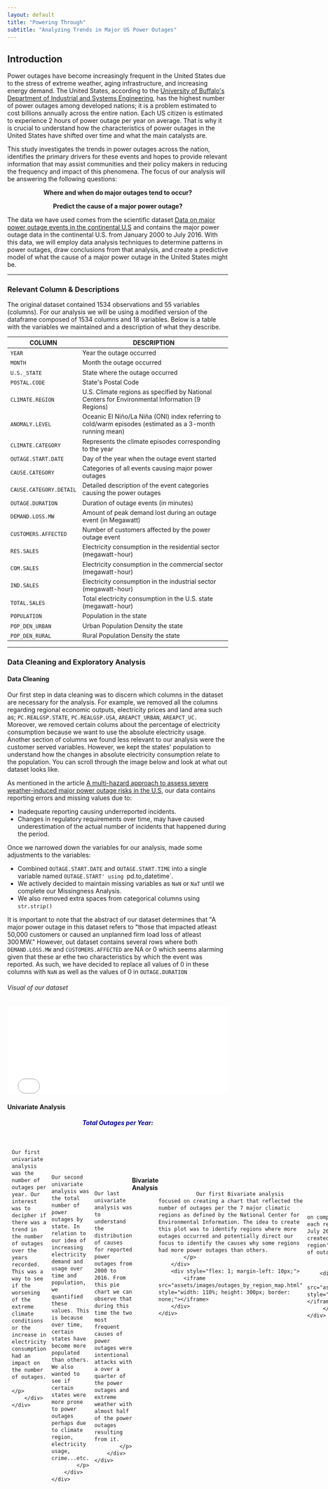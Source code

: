 ```yaml
---
layout: default
title: "Powering Through"
subtitle: "Analyzing Trends in Major US Power Outages"
---
```


## Introduction

Power outages have become increasingly frequent in the United States due to the stress of extreme weather, aging infrastructure, and increasing energy demand. The United States, according to the [University of Buffalo's Department of Industrial and Systems Engineering](https://www.popsci.com/story/environment/why-us-lose-power-storms/), has the highest number of power outages among developed nations; it is a problem estimated to cost billions annually across the entire nation. Each US citizen is estimated to experience 2 hours of power outage per year on average.  That is why it is crucial to understand how the characteristics of power outages in the United States have shifted over time and what the main catalysts are.

This study investigates the trends in power outages across the nation, identifies the primary drivers for these events and hopes to provide relevant information that may assist communities and their policy makers in reducing the frequency and impact of this phenomena. The focus of our analysis will be answering the following questions: 


<p style="text-align:center;"><b>Where and when do major outages tend to occur?</b></p>
<p></p>

<p style="text-align:center;"><b>Predict the cause of a major power outage?</b></p>
<p></p>


The data we have used comes from the scientific dataset [Data on major power outage events in the continental U.S](https://www.sciencedirect.com/science/article/pii/S2352340918307182?ref=pdf_download&fr=RR-2&rr=8e45b02bd9d82a8f) and contains the major power outage data in the continental U.S. from January 2000 to July 2016. With this data, we will employ data analysis techniques to determine patterns in power outages, draw conclusions from that analysis, and create a predictive model of what the cause of a major power outage in the United States might be.  



-------

### Relevant Column & Descriptions
The original dataset contained 1534 observations and 55 variables (columns).
For our analysis we will be using a modified version of the dataframe composed of 1534 columns and 18 variables. 
Below is a table with the variables we maintained and a description of what they describe.

| COLUMN                      |    DESCRIPTION                                                              |
|-----------------------------|-----------------------------------------------------------------------------|
| `YEAR`                      | Year the outage occurred                                                    |
| `MONTH`                     | Month the outage occurred                                                   |
| `U.S._STATE`                | State where the outage occurred                                             |
| `POSTAL.CODE`               | State's Postal Code                                                         |
| `CLIMATE.REGION`            | U.S. Climate regions as specified by National Centers for Environmental Information (9 Regions) |
| `ANOMALY.LEVEL`             | Oceanic El Niño/La Niña (ONI) index referring to cold/warm episodes (estimated as a 3-month running mean) |
| `CLIMATE.CATEGORY`          | Represents the climate episodes corresponding to the year                   |
| `OUTAGE.START.DATE`         | Day of the year when the outage event started                               |
| `CAUSE.CATEGORY`            | Categories of all events causing major power outages                        |
| `CAUSE.CATEGORY.DETAIL`     | Detailed description of the event categories causing the power outages      |
| `OUTAGE.DURATION`           | Duration of outage events (in minutes)                                      |
| `DEMAND.LOSS.MW`            | Amount of peak demand lost during an outage event (in Megawatt)             |
| `CUSTOMERS.AFFECTED`        | Number of customers affected by the power outage event                      |
| `RES.SALES`                 | Electricity consumption in the residential sector (megawatt-hour)           |
| `COM.SALES`                 | Electricity consumption in the commercial sector (megawatt-hour)            |
| `IND.SALES`                 | Electricity consumption in the industrial sector (megawatt-hour)            |
| `TOTAL.SALES`               | Total electricity consumption in the U.S. state (megawatt-hour)             |
| `POPULATION`                | Population in the state                                                     |
| `POP_DEN_URBAN`             | Urban Population Density the state                                          |
| `POP_DEN_RURAL`             | Rural Population Density the state                                          |

---

### Data Cleaning and Exploratory Analysis

#### Data Cleaning
Our first step in data cleaning was to discern which columns in the dataset are necessary for the analysis. For example, we removed all the columns regarding regional economic outputs, electricity prices and land area such as; `PC.REALGSP.STATE`, `PC.REALGSP.USA`, `AREAPCT_URBAN`, `AREAPCT_UC.` Moreover, we removed certain colums about the percentage of electricity consumption because we want to use the absolute electricity usage. Another section of columns we found less relevant to our analysis were the customer served variables. However, we kept the states' population to understand how the changes in absolute electricity consumption relate to the population. You can scroll through the image below and look at what out dataset looks like.

As mentioned in the article [A multi-hazard approach to assess severe weather-induced major power outage risks in the U.S](https://www.sciencedirect.com/science/article/pii/S0951832017307767), our data contains reporting errors and missing values due to:
- Inadequate reporting causing underreported incidents.
- Changes in regulatory requirements over time, may have caused underestimation of the actual number of incidents that happened during the period.

Once we narrowed down the variables for our analysis, made some adjustments to the variables:

- Combined `OUTAGE.START.DATE` and `OUTAGE.START.TIME` into a single variable named `OUTAGE.START' using `pd.to_datetime`.
- We actively decided to maintain missing variables as `NaN` or `NaT` until we complete our Missingness Analysis.
- We also removed extra spaces from categorical columns using `str.strip()`

It is important to note that the abstract of our dataset determines that "A major power outage in this dataset refers to "those that impacted atleast 50,000 customers or caused an unplanned firm load loss of atleast 300 MW." However, out dataset contains several rows where both `DEMAND.LOSS.MW` and `CUSTOMERS.AFFECTED` are NA or 0 which seems alarming given that these ar ethe two characteristics by which the event was reported. As such, we have decided to replace all values of 0 in these columns with `NaN` as well as the values of 0 in `OUTAGE.DURATION`

<p></p>


###### Visual of our dataset
<iframe src="assets/images/outages_head.html" width="100%" height="200" frameBorder="0" ></iframe>
<p></p>

#### Univariate Analysis

<div style="display: flex; flex-direction: column; align-items: center; margin-bottom: 20px;">
    <h5 style="margin: 0 0 20px 0; text-align: center; color: darkblue;"> Total Outages per Year: </h5>
    <div style="display: flex; align-items: flex-start; width: 100%; margin-bottom: 20px;">
        <div style="flex: 1; margin-right: 10px;">
            <iframe src="assets/images/outages_by_year.html" style="width: 100%; height: 300px; border: none;"></iframe>
        </div>
        <div style="flex: 1; display: flex; flex-direction: column; align-items: flex-start; justify-content: flex-start;">
            <p style="margin: 0; text-align: justify;"> 

               
               Our first univariate analysis was the number of outages per year. Our interest was to decipher if there was a trend in the number of outages over the years recorded. This was a way to see if the worsening of the extreme climate conditions or the increase in electricity consumption had an impact on the number of outages. 
            </p>
        </div>
    </div>
</div>

<div style="display: flex; flex-direction: column; align-items: center; margin-bottom: 20px; margin-right: 10px">
    <h5 style="margin: 0 2px 20px 0; text-align: center; color: darkblue;">Total Outages per State:</h5>
    <div style="display: flex; align-items: flex-start; width: 100%; margin-bottom: 20px;">
        <div style="flex: 1; margin-right: 10px;">
            <iframe src="assets/images/outages_by_state.html" style="width: 105%; height: 350px; border: none; margin-right: 2px"></iframe>
        </div>
        <div style="flex: 1; display: flex; flex-direction: column; align-items: flex-start; justify-content: flex-start;">
            <p style="margin: 10px; text-align: justify;"> 
            
               
               Our second univariate analysis was the total number of power outages by state. In relation to our idea of increasing electricity demand and usage over time and population, we quantified these values. This is because over time, certain states have become more populated than others. We also wanted to see if certain states were more prone to power outages perhaps due to climate region, electricity usage, crime...etc.
            </p>
        </div>
    </div>
</div>

<div style="display: flex; flex-direction: column; align-items: center; margin-bottom: 20px; margin-right: 10px">
    <h5 style="margin: 0 2px 20px 0; text-align: center; color: darkblue;">Distribution of Power Outage Causes:</h5>
    <div style="display: flex; align-items: flex-start; width: 100%; margin-bottom: 20px;">
        <div style="flex: 1; margin-right: 10px;">
            <iframe src="assets/images/distribution_of_power_outage_cause.html" style="width: 105%; height: 350px; border: none; margin-right: 2px"></iframe>
        </div>
        <div style="flex: 1; display: flex; flex-direction: column; align-items: flex-start; justify-content: flex-start;">
            <p style="margin: 10px; text-align: justify;"> 
            
               
               Our last univariate analysis was to understand the distribution of causes for reported power outages from 2000 to 2016. From this pie chart we can observe that during this time the two most frequent causes of power outages were intentional attacks with a over a quarter of the power outages and extreme weather with almost half of the power outages resulting from it.
            </p>
        </div>
    </div>
</div>


#### Bivariate Analysis

<div style="display: flex; flex-direction: column; align-items: center; margin-bottom: 20px;">
    <h5 style="margin: 0 0 20px 0; text-align: center; color: darkblue; width: 100%;">
        Total Outages Per Climate Region:
    </h5>
    <div style="display: flex; align-items: flex-start; width: 100%; margin-bottom: 20px;">
        <div style="flex: 1; display: flex; flex-direction: column; justify-content: flex-start; margin-right: 10px;">
            <p style="margin: 0; text-align: justify;"> 
               
                Our first Bivariate analysis focused on creating a chart that reflected the number of outages per the 7 major climatic regions as defined by the National Center for Environmental Information. The idea to create this plot was to identify regions where more outages occurred and potentially direct our focus to identify the causes why some regions had more power outages than others.
            </p>
        </div>
        <div style="flex: 1; margin-left: 10px;">
            <iframe src="assets/images/outages_by_region_map.html" style="width: 110%; height: 300px; border: none;"></iframe>
        </div>
    </div>
</div>

<div style="display: flex; flex-direction: column; align-items: center; margin-bottom: 20px;">
    <h5 style="margin: 0 0 20px 0; text-align: center; color: darkblue; width: 100%;">
        Power Outages Per Climate Region and The Cause Distribution:
    </h5>
    <div style="display: flex; align-items: flex-start; width: 100%; margin-bottom: 20px;">
        <div style="flex: 1; display: flex; flex-direction: column; justify-content: flex-start; margin-right: 10px;">
            <p style="margin: 0; text-align: justify;"> 
               
               Our second Bivariate analysis focused on comparing the number of total power outages each region has experienced from January 2000 to July 2016 and what the causes were. As such we created a stacked bar plot where each climate region's bar was distributed in size by the number of outages resulting from a specific cause.
               </p>
                </div>
        <div style="flex: 1; margin-left: 10px;">
           <iframe src="assets/images/bivariate_stacked_barplot.html" style="width: 105%; height: 400px; border: none;"></iframe>
         </div>
    </div>

</div>
<div style="display: flex; flex-direction: column; align-items: center; margin-bottom: 20px;">
    <h5 style="margin: 0 0 20px 0; text-align: center; color: darkblue; width: 100%;">
        Number Power Outages Per State and The Cause:
    </h5>
    <div style="display: flex; align-items: flex-start; width: 100%; margin-bottom: 20px;">
        <div style="flex: 1; display: flex; flex-direction: column; justify-content: flex-start; margin-right: 10px;">
            <p style="margin: 0; text-align: justify;"> 
               
              Lastly, and similar to the graph above, we calculated the total number of power outages reported during this time by each state and the cause. As you might see, there is a notoriously large amount of the power outages throughout the different states caused by extreme weather. This could indicate a relationship between extreme weather and weather patterns with power outages. 
               </p>
                </div>
        <div style="flex: 1; margin-left: 10px;">
           <iframe src="assets/images/bivariate_stacked_barplot_by_state.html" style="width: 105%; height: 400px; border: none;"></iframe>
         </div>
    </div>
</div>



#### Interesting Aggregates
<h5 style="margin: 15px 0 10px 0; text-align: center; color: darkblue;"> Pivot Table #1: </h5>
This first pivot table consists of the 9 different climate regions in the United States and the number o
f power outages that occured in those regions, separated by cause category. Essentially, this pivot table can help us visualize trends of power outage occurence and cause in the different climatic regions. For example, the Northeast region experienced the most outages during the years of our data with 350 outages over the course of 10 years. The majority of these were caused either by severe weather (176) or intentional attacks(135).

  <iframe src="assets/images/pivot_table_outages_by_year_&_climate_region.html" width="100%" scrolling="yes" frameBorder="0" style="display: block; text-align: center;"> </iframe>
  

<h5 style="margin: 15px 0 10px 0; text-align: center; color: darkblue;"> Pivot Table #2: Total Number of Outages by Month Occurance and Cause </h5>

The overarching idea of this project is to understand patterns in when, why, and perhaps where power outages occured from January 2000 to July 2016. In this pivot table, we are calculating the total number of outages that occured due to a specific cause in a specific month. The goal was to see if certain months are more likely to suffer certain power outages whether it be due to severe weather and seasonality or due to other causes such as vandalism, public appeal...etc. 

While we did not separate by State which is relevant in terms of climate, we wanted to observe if there were any cylcical trends in the outages. In this pivot table, we can observe that vandalism is a constant cause of power outages throughout the months. Another detail to highlight is that thunderstorms amass the largest number of outages within the severe weather category and occured substantially more often in May, June, and July whilst winterstorms - the second largest severe weather contributor to the outages- occurred most prominently in January and February. 

  <iframe src="assets/images/outages_by_month.html" width="100%" scrolling="yes" frameBorder="0" style="display: block; text-align: center"> </iframe>

  
------

### Assessment of Missingness

#### NMAR Analysis
One of the types of missing data that exists is NMAR which stands for **N**ot **M**issing **A**t **R**andom. This instance of missingness in data occurs when the values of the data itself is not disclosed. It depends only on the values themselves and not on other variables (columns). Because NMAR data is unobservable, it has to be analyzed by either collecting more data or reasoning about the data generating 
process. 

As mentioned above, regulatory requirements have fluctuated over the time period. One column that might be NMAR could be the `CAUSE.CATEGORY.DETAIL`. Resons for this include:
1. When the cause is due to something they might get public criticism entities in charge of the electricity might choose not to disclose the specific reason and hide under a mroe vague umbrella such as "system operability disruption".
2. Reporting agencies or electric companies who report the outage may use another affecting reason as the cause and cannot give proper details about the cause. i.e gridlines were old and vulnerable to weather and there was 'extreme weather' that day. 
3. Some categories do not have specific details to provide. i.e public appeals.

#### Missingness Dependencies

<h5 style="margin: 0 2px 20px 0; text-align: center; color: darkblue;"> Missingness Dependency of Outage Duration on Month:</h5>
For this analysis, we compared the distribution of outage duration missingness across months through a permutation test with 1000 permutations using TVD as the test statistic. During this permutation test we obtained the following values:
- Observed TVD statistic: 0.1435
- P-value: 0.153

Using a 5% significance level, we find insufficient evidence to conclude that the missingness of outage duration depends on the month of occurrence. Therefore, we infer that the missingness of outage duration is not statistically significantly dependent on the month.

<iframe src= "assets/images/OutageDuration_vs_Month.html" width="700" height="400" frameBorder="0" padding="2" ></iframe>
<iframe src="assets/images/OutageDuration_Month_Missingness.html" width="700" height="400" frameBorder="0" padding="2" ></iframe>
<p></p>
<p></p>


<h5 style="margin: 0 2px 20px 0; text-align: center; color: darkblue;"> Missingness Dependency of Outage Duration on Year:</h5>
In this analysis,  we compared the distribution of outage duration missingness across the years in our dataset through a permutation test with 1000 permutations using TVD as the test statistic. During this permutation test we obtained the following values:

- Observed TVD statistic: 0.3874
- P-value: 0.0

Using a 5% significance level, we can say that there is statistically significant evidence to determine that the missingness of outage duration depends on year. Thus, we can infer that outage duration misisngess if MAR on Year.

<iframe src= "assets/images/OutageDuration_vs_Year.html" width="700" height="400" frameBorder="0"></iframe>
<iframe src="assets/images/OutageDuration_Year_Missingness.html" width="700" height="400" frameBorder="0"></iframe>
<p></p>
<p></p>



---

### Hypothesis Testing

**Null Hypothesis**: The number of power outages is uniformly distributed across all months of the year
<p></p>
**Alternative Hypothesis**: The number of outages is not uniformly distributed across all months of the year
<p></p>
**Test Statistic**: K2 Statistic
<p></p>
**Significance Level**: 5%
<p></p>

For this part we tested whether the outage duration distributions differ if the weather indicates it was warm or cold at the moment of the power outage. The relevant columns for this analysis are the `CLIMATE.CATEGORY` that describes the weather at the moment of the outage and the `OUTAGE.DURATION` column that describes the length of the power outage. 

We performed 10,000 permutations and in order to have a representative sample to analyze. 

With these permutations we got an **observed statistic** of **0.077** and a **p-value of 0.2306**. These findings lead us to say we fail to reject the null hypothesis since there is no statistical significance of our findings at the 5% level to suggest that the distributions of outage durations differ between "cold" and "warm" climate categories.

The plot below shows the permutations carried out and the observed statistics. 
<iframe src= "assets/images/HypothesisPlot.html" width="700" height="400" frameBorder="0"></iframe>



---
### Prediction Problem: Predicting the Cause Category
<p></p>
Our prediction model attempts to determine ***whether a major power outage is caused by weather during the outage*** using a binary classification model that predicts whether a major power outage was caused by weather conditions or a different cause using `Weather_Related` as our response variable. `Weather_Related` takes a value of one when the outage cause is weather related and zero otherwise. 

To evaluate our models performance we use several metrics. The first is an F1 score to predict and recall how many weather-related outages were correctly predicted and identified. This metric was chosen over accuracy due to the imbalance in outage cause observations in our data to balance precision and recall. Additionally, we added a classification report. This report gives a more in depth analysis of the metrics within each class (weather cause outages and non-weather outage causes) as it includes the scores for F1, Accuracy, Recall, Support for each. Support, for example shows us the true instances of each event. The report also gives us the accuracy with which each event was correctly predicted however this is a misleading statistic by itself. The macro average computes the unweighted mean of F1, precision and, accuracy giving us a measure of how well our model performs across all these metrics. On the overhand, the weighted average gives us the same measurement except it takes into account the imbalance of each class.

Moreover, and for visual aid, we have a confusion matrix that quantifies the number of Type I and Type II Errors made by our model. This allows us to understand if our model is over or underestimating the response variable and how well it performs in classifying each group instance. This can be a helpful measure when Type I error is costly due to unnecessary resource allocation.


**Information Known At Time of Prediction**
Because our model aims to predict whether the cause of a major power outage is weather-related or not, we have access to all variables except 5 (Cause category, cause category detail, outage duration, demand loss, and customers affected)

|   Unknown       | 
|-----------------|
| 'STATE`         | 
| `CLIMATE.REGION`|                         
| `CLIMATE.CATEGORY|                          
|`ANOMALY.LEVEL`  |       
| `OUTAGE.START`  |            
| `YEAR`          |   
| `NERC.REGION`   |  
| `RES.SALES`     | 
| `COM.SALES`     |  
| `IND.SALES`     | 
| `TOTAL.SALES`   |  
| `POPULATION`    |
| `POPDEN_URBAN`  |
| `POPDEN_RURAL`  |



---


### Baseline Model

For our baseline model we created a target binary variable `Weather_Related` which determined if an outage was caused by severe weather or not. Below is the feature selection and transformations for each.

- `Weather_Related`: Binary target variable with value 1 when cause is weather related and 0 otherwise
- `CLIMATE.CATEGORY`: Qualitative (Categorical) ordinal variable. Transformed into a binary variable using OnehotEnconding dropping the first value.
- `CLIMATE.REGION`: Qualitative (Categorical) nominal variable. Transformed into a binary variable using OnehotEncoding dropping the first value.
- `ANOMALY.LEVEL`: Quantitative (Numerical) discrete variable. We standardized the anomaly level using StandardScaler().

These features were chosen due to their direct relationship to weather. We believed that these features could singularly predict to an extent whether a power outage was caused by weather or not. To evaluate our model we implemented several scoring methods. We also ensured that the features used did not contain a significant level of missing values given that we did not want to introduce too much bias by dropping them nor influence the model by imputing them. The first evaluation metric was an F1 score 

###### Performance Metric 1: F1 Score
- F1 Score: 0.682
<p></p>

###### Performance Metric 2: Classification Report
<iframe src= "assets/images/BaseClassification_report.html" width="700" height="400" frameBorder="0"></iframe>

<p></p>

###### Performance Metric 3: Confusion matrix

|                       |Actual Positive (1)|Actual Negative (0)|
|-----------------------|-------------------|-------------------|
| Predicted Positive (1)|       113         |        59         |
| Predicted Negative (1)|       33          |        99         |

<p></p>

#### Performance Analysis: 
<p></p>

With a 0.68 F1 score our model is performing fairly well but can still imporveability to correctly predict whether major power outages were weather related or not. Through the Classification report, we can observe that our model has a higher precision score in non-weather-related outages (when the model predicts an outage is not weather-related, about 77% of the time it is correct) but a higher recall score (the model correctly identified 75% of the weather-related outages) in weather-related outages. We see that our F1 score is closer to the recall score meaning our model may be better at predciting weather-related outages but could incorrectly include some non-weather-related ones. 
<p></p>

Through our macro and weighted average we see that our model is fairly balanced in performance across both classes. Our model correctly classified 70% of all instances as seen in the classification report. While this is a passing score, it can be improved. In conclusion, we think out model is above average in performance but still requires improvement for the final model.
<p></p>
<p></p>

---

### Final Model

To improve our model we implemented hyperparameter tuning and adding as well as GridSearchVC to find the best parameters for our model. 
Improvements: 
<p></p>
**1.** Included more features (normal and engineered):
<p></p>
data[`URBAN_DENSITY_NORMALIZED`] = data[`POPDEN_URBAN`] / data`"POPULATION`]
data["AVG_MW_PER_PERSON"] = data["TOTAL.SALES"]/data['POPULATION']
data['MONTH_SIN'] = np.sin(2 * np.pi * data['MONTH'] / 12).dropna()
data['MONTH_COS'] = np.cos(2 * np.pi * data['MONTH'] / 12).dropna()

<p></p>
- `Weather_Related`: Binary target variable with value 1 when cause is weather related and 0 otherwise
  
**CATEGORICAL FEATURES**:
- `Weather_Related`: Binary target variable with value 1 when cause is weather related and 0 otherwise
- `CLIMATE.CATEGORY`: Qualitative (Categorical) ordinal variable. Transformed into a binary variable using OnehotEnconding dropping the first value.
- `CLIMATE.REGION`: Qualitative (Categorical) nominal variable. Transformed into a binary variable using OnehotEncoding dropping the first value.

**NUMERICAL FEATURES**:
- `ANOMALY.LEVEL`: Quantitative (Numerical) discrete variable. We standardized the anomaly level using StandardScaler().
- `POPULATION`: Quantitative (Numerical) discrete variable. We standardized the anomaly level using StandardScaler().
- `URBAN_DENSITY_NORMALIZED`: Quantitative (Numerical) discrete variable. We standardized the anomaly level using StandardScaler().
- `AVG_MW_PER_PERSON`: Quantitative (Numerical) discrete variable. We standardized the anomaly level using StandardScaler().
- `MONTH_SIN` & `MONTH_COS`: Quantitative (Numerical) continuous variables (cyclic representation of months). We derived them from the MONTH column using sin and cos transformations.
- `YEAR`: Quantitative (Numerical) discrete variable. Standardized using StandardScaler().
- `TOTAL.SALES`: Quantitative (Numerical) continuous variable. Standardized using StandardScaler().
- `IND.SALES`: Quantitative (Numerical) continuous variable. Standardized using StandardScaler().
- `COM.SALES`: Quantitative (Numerical) continuous variable. Standardized using StandardScaler().
- `RES.SALES`: Quantitative (Numerical) continuous variable. Standardized using StandardScaler().

#### Justification 
The features we engineered we believe are important beacuse we believe they imporve how the model does predictions making it more accurate. 
- `URBAN_DENSITY_NORMALIZED`: This feature helps compare areas with different populations more effectively.
- `AVG_MW_PER_PERSON`: This feature helps compare the demand of electricity per person so that each regions is comparable.
- `MONTH_SIN` & `MONTH_COS`: Since most weather related phenomens are cyclical this feature helps ensure the model understands cyclical patterns.
- `POPULATION`: We believe population size has a direct correlation with outages hence adding population as a feature we believe helps imporve the predictive capabilities of the model.
- `YEAR`: The variable Year we beleive captures important patterns in long term weather related events which can help improve the model predictions.
- `TOTAL.SALES`, `IND.SALES`, `COM.SALES`, `RES.SALES`: As these features capture the sales, this provides valuable economic data that correlat with weather related events as if changes in sales exist. By analyzing these factors we believe the model could imporve its predictions capabilities. 


<iframe src= "assets/images/FeatureImportance.html" width="700" height="400" frameBorder="0"></iframe>
 
- Best Hyperparameters:
    - bootstrap: True
    - max_depth: 20
    - max_features: log2
    - min_samples_split: 2
    - n_estimators: 150
- F1 Score: 0.7697841726618705
- Confusion Matrix:

|                       |Actual Positive (1)|Actual Negative (0)|
|-----------------------|-------------------|-------------------|
| Predicted Positive (1)|       131         |        39         |
| Predicted Negative (1)|       25          |        107        |

##### Final Model Classification Report 

<iframe src= "assets/images/FinalClassification_report.html" width="700" height="400" frameBorder="0"></iframe>

---

### Fairness Analysis

For the Fairness Analysis we focused on analyzing outages occurring in rural areas and outages occurring in urban areas. Group X is: ⁠ `URBAN_DENSITY_NORMALIZED` ⁠ outages, focusing on the datapoints where the density is higher than the median of the `URBAN_DENSITY_NORMALIZED` column. Group Y is: ⁠ `URBAN_DENSITY_NORMALIZED` ⁠ outages, focusing on the data points that are samller than the median `URBAN_DENSITY_NORMALIZED` column as urban density and rural density are inversely related. 

As an evaluation metric we focussed on analyzing precision, which measures the proportion of true positive predictions out of all positive predictions made by the model.
We also created classifiation reports for both variables to do an in depth analysis of the precision of the models, getting necessary metrics like the precision and f1 scores.

For our Hypothesis we chose: 

**Group 1**: Normalized Urban State Population Density 
**Null hypothesis**: The model is fair. Its precision for urban density (group 1) and rural density (group 2) outages is the same, and any observed differences are due to random chance.

*Alternative Hypothesis*: The model is unfair. The precision for urban outages (group 1) is significantly different than that for rural outages (group 2).

**Group 2**: Normalized Rural State Population Density
**Null hypothesis**: The model is fair. Its precision for urban density (group 1) and rural (group 2) outages is the same, and any observed differences are due to random chance.

**Alternative Hypothesis**: The model is unfair. The precision for urban outages (group 1) is significantly different than that for rural outages (group 2).

To analyze the fairness of the model we split the data into our two groups using the `URBAN_DENSITY_NORMALIZED` and `RURAL_DENSITY_NORMALIZED` columns and used the absolute difference in precision between the two groups as our test statistic. 

We performed 10,000 permutations and set a significance level of 0.05. Getting as result a p-value of 0.4448, an observed precision for urban areas of 0.76, an observed precision of rural areas of 0.69. Making the observed precision difference of 0.0645. 

These results lead us to conclude that there is sufficient evidence to fail to reject the null hypothesis since the p-value is greater than the chosen significance level. 

<iframe src= "assets/images/Precision_Permutation.html" width="700" height="400" frameBorder="0"></iframe>
<iframe src= "assets/images/Recall_Permutation.html" width="700" height="400" frameBorder="0"></iframe>

<iframe src= "assets/images/UrbanClassification_report.html" width="700" height="400" frameBorder="0"></iframe>

<iframe src= "assets/images/RuralClassification_report.html" width="700" height="400" frameBorder="0"></iframe>
<p></p>
<p></p>
<img src= "assets/images/FairnessAnalysisConfusionMatrix_Urban.png" width="700" height="400" alt="Confusion Matrix Urban" ></img>
<img src= "assets/images/FairnessAnalysisConfusionMatrix_Rural.png" width="700" height="400" alt= "Confusion Matrix Rural" </img>
<p></p>
<p></p>
<p></p>




---





